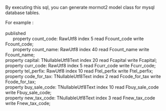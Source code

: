 By executing this sql, you can generate mormot2 model class for mysql database tables.

For example :
<br> <br> published
  <br>&nbsp; &nbsp; &nbsp; property count_code: RawUtf8 index 5 read Fcount_code write Fcount_code;
  <br>&nbsp; &nbsp; &nbsp; property count_name: RawUtf8 index 40 read Fcount_name write Fcount_name;
  <br>   property capital: TNullableUtf8Text index 20 read Fcapital write Fcapital;
  <br>   property curr_code: RawUtf8 index 5 read Fcurr_code write Fcurr_code;
  <br>   property tel_perfix: RawUtf8 index 10 read Ftel_perfix write Ftel_perfix;
  <br>   property code_for_tax: TNullableUtf8Text index 2 read Fcode_for_tax write Fcode_for_tax;
  <br>   property buy_sale_code: TNullableUtf8Text index 10 read Fbuy_sale_code write Fbuy_sale_code;
  <br>   property new_tax_code: TNullableUtf8Text index 3 read Fnew_tax_code write Fnew_tax_code;

